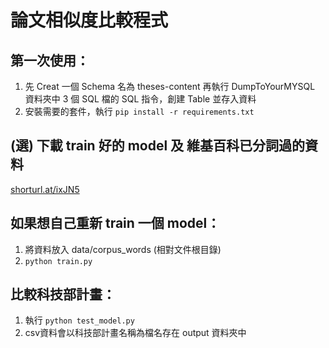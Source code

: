 # 論文相似度比較程式

## 第一次使用：
1. 先 Creat 一個 Schema 名為 theses-content
再執行 DumpToYourMYSQL 資料夾中 3 個 SQL 檔的 SQL 指令，創建 Table 並存入資料
2. 安裝需要的套件，執行 ```pip install -r requirements.txt```

## (選) 下載 train 好的 model 及 維基百科已分詞過的資料
[shorturl.at/ixJN5](https://)

## 如果想自己重新 train 一個 model：
1. 將資料放入 data/corpus_words (相對文件根目錄)
2. ```python train.py```

## 比較科技部計畫：
1. 執行 ```python test_model.py```
2. csv資料會以科技部計畫名稱為檔名存在 output 資料夾中